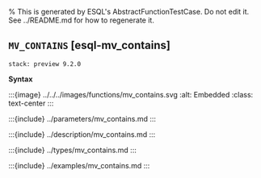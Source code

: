 % This is generated by ESQL's AbstractFunctionTestCase. Do not edit it. See ../README.md for how to regenerate it.

## `MV_CONTAINS` [esql-mv_contains]
```{applies_to}
stack: preview 9.2.0
```

**Syntax**

:::{image} ../../../images/functions/mv_contains.svg
:alt: Embedded
:class: text-center
:::


:::{include} ../parameters/mv_contains.md
:::

:::{include} ../description/mv_contains.md
:::

:::{include} ../types/mv_contains.md
:::

:::{include} ../examples/mv_contains.md
:::
